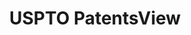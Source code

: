 ---
layout: default
bigquery: https://console.cloud.google.com/bigquery?p=patents-public-data&d=patentsview&page=dataset
citation: Attribution should be given to PatentsView for use, distribution, or derivative
  works.
code: https://github.com/CSSIP-AIR/PatentsView-Code-Snippets/
contributors: USPTO
cost: None
description: 'PatentsView includes US patent data including raw data (summaries, applications,
  pregrant applications), disambugations of inventors and assignees, and inventor
  gender estimates.  Also foreign priority data, # of figures and sheets, and government
  interest statements.'
documentation: https://patentsview.org/query/builder-faqs
last_edit: 04/06/2022, 05:22:09
location: https://patentsview.org/
maintained_by: USPTO
record_creation_timestamp: 12/2/2020 17:20:46
schema_fields:
- section_id
- state
- text
- country_transformed
- doctype
- subgroup
- level_two
- designation
- name
- contract_award_number
- f102_date
- field_title
- latitude
- fname
- num
- disamb_inventor_id_20191231
- length
- male
- disamb_inventor_id_20180528
- num_claims
- _371_date
- sequence
- name_first
- number
- classification_value
- date
- disamb_inventor_id_20201229
- reldocno
- rule_47
- role
- level_one
- main_group
- publication_number
- latin_name
- rel_id
- assignee_id
- subclass
- uuid
- disamb_inventor_id_20170307
- disamb_inventor_id_20190312
- citation_id
- num_sheets
- application_id
- inventor_id
- disamb_assignee_id_20200331
- classification_data_source
- term_extension
- disamb_assignee_id_20191008
- rawassignee_id
- series_code
- applicant_type
- _102_date
- classification_level
- category
- doc_type
- longitude
- subcategory_id
- patent_id
- name_last
- variety
- disamb_inventor_id_20181127
- disamb_inventor_id_20191008
- status
- sector_title
- dependent
- latlong
- disamb_inventor_id_20190820
- exemplary
- subclass_id
- ipc_class
- action_date
- section
- level_three
- relkind
- organization
- mainclass_id
- ipc_version_indicator
- subsection_id
- disamb_assignee_id_20200630
- type
- title
- disamb_inventor_id_20170808
- disamb_assignee_id_20191231
- county
- attribution_status
- disamb_assignee_id_20200929
- disamb_assignee_id_20190312
- disamb_inventor_id_20171226
- id
- abstract
- lawyer_id
- country
- male_flag
- term_grant
- field_id
- subgroup_id
- num_figures
- lapse_of_patent
- lname
- withdrawn
- kind
- state_fips
- county_fips
- gi_statement
- filename
- disamb_inventor_id_20200630
- disamb_inventor_id_20171003
- deceased
- symbol_position
- term_disclaimer
- location_id
- organization_id
- category_id
- disamb_assignee_id_20190820
- group
- disamb_inventor_id_20200331
- disamb_inventor_id_20200929
- group_id
- rawlocation_id
- f371_date
- rawinventor_id
- city
- disamb_assignee_id_20181127
- disclaimer_date
- classification_status
shortname: patentsview
tags:
- disambiguation
- United States
- gender
terms_of_use: Creative Commons Attribution 4.0 International License.
timeframe: 1963-1999
title: USPTO PatentsView
uuid: cf1780b1-e265-4e49-8d1d-83b9cfe0fd9a
---